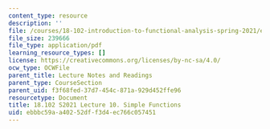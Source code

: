 ```yaml
---
content_type: resource
description: ''
file: /courses/18-102-introduction-to-functional-analysis-spring-2021/ebbbc59aa40252dff3d4ec766c057451_MIT18_102s21_lec10.pdf
file_size: 239666
file_type: application/pdf
learning_resource_types: []
license: https://creativecommons.org/licenses/by-nc-sa/4.0/
ocw_type: OCWFile
parent_title: Lecture Notes and Readings
parent_type: CourseSection
parent_uid: f3f68fed-37d7-454c-871a-929d452ffe96
resourcetype: Document
title: 18.102 S2021 Lecture 10. Simple Functions
uid: ebbbc59a-a402-52df-f3d4-ec766c057451
---
```

